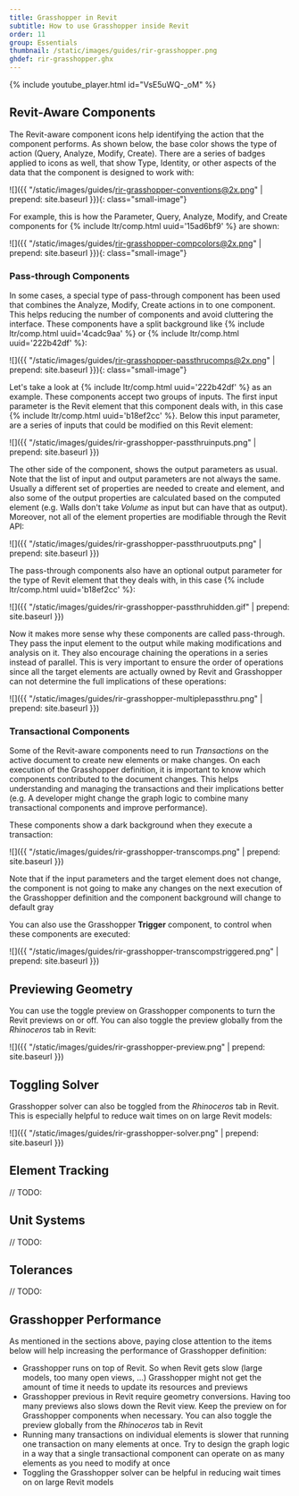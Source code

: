 ```yaml
---
title: Grasshopper in Revit
subtitle: How to use Grasshopper inside Revit
order: 11
group: Essentials
thumbnail: /static/images/guides/rir-grasshopper.png
ghdef: rir-grasshopper.ghx
---
```


{% include youtube_player.html id="VsE5uWQ-_oM" %}


## Revit-Aware Components

The Revit-aware component icons help identifying the action that the component performs. As shown below, the base color shows the type of action (Query, Analyze, Modify, Create). There are a series of badges applied to icons as well, that show Type, Identity, or other aspects of the data that the component is designed to work with:

![]({{ "/static/images/guides/rir-grasshopper-conventions@2x.png" | prepend: site.baseurl }}){: class="small-image"}

For example, this is how the Parameter, Query, Analyze, Modify, and Create components for {% include ltr/comp.html uuid='15ad6bf9' %} are shown:

![]({{ "/static/images/guides/rir-grasshopper-compcolors@2x.png" | prepend: site.baseurl }}){: class="small-image"}

### Pass-through Components

In some cases, a special type of pass-through component has been used that combines the Analyze, Modify, Create actions in to one component. This helps reducing the number of components and avoid cluttering the interface. These components have a split background like {% include ltr/comp.html uuid='4cadc9aa' %} or {% include ltr/comp.html uuid='222b42df' %}:

![]({{ "/static/images/guides/rir-grasshopper-passthrucomps@2x.png" | prepend: site.baseurl }}){: class="small-image"}

Let's take a look at {% include ltr/comp.html uuid='222b42df' %} as an example. These components accept two groups of inputs. The first input parameter is the Revit element that this component deals with, in this case {% include ltr/comp.html uuid='b18ef2cc' %}. Below this input parameter, are a series of inputs that could be modified on this Revit element:

![]({{ "/static/images/guides/rir-grasshopper-passthruinputs.png" | prepend: site.baseurl }})

The other side of the component, shows the output parameters as usual. Note that the list of input and output parameters are not always the same. Usually a different set of properties are needed to create and element, and also some of the output properties are calculated based on the computed element (e.g. Walls don't take *Volume* as input but can have that as output). Moreover, not all of the element properties are modifiable through the Revit API:

![]({{ "/static/images/guides/rir-grasshopper-passthruoutputs.png" | prepend: site.baseurl }})

The pass-through components also have an optional output parameter for the type of Revit element that they deals with, in this case {% include ltr/comp.html uuid='b18ef2cc' %}:

![]({{ "/static/images/guides/rir-grasshopper-passthruhidden.gif" | prepend: site.baseurl }})

Now it makes more sense why these components are called pass-through. They pass the input element to the output while making modifications and analysis on it. They also encourage chaining the operations in a series instead of parallel. This is very important to ensure the order of operations since all the target elements are actually owned by Revit and Grasshopper can not determine the full implications of these operations:

![]({{ "/static/images/guides/rir-grasshopper-multiplepassthru.png" | prepend: site.baseurl }})

### Transactional Components

Some of the Revit-aware components need to run *Transactions* on the active document to create new elements or make changes. On each execution of the Grasshopper definition, it is important to know which components contributed to the document changes. This helps understanding and managing the transactions and their implications better (e.g. A developer might change the graph logic to combine many transactional components and improve performance).

These components show a dark background when they execute a transaction:

![]({{ "/static/images/guides/rir-grasshopper-transcomps.png" | prepend: site.baseurl }})

Note that if the input parameters and the target element does not change, the component is not going to make any changes on the next execution of the Grasshopper definition and the component background will change to default gray

You can also use the Grasshopper **Trigger** component, to control when these components are executed:

![]({{ "/static/images/guides/rir-grasshopper-transcompstriggered.png" | prepend: site.baseurl }})

## Previewing Geometry

You can use the toggle preview on Grasshopper components to turn the Revit previews on or off. You can also toggle the preview globally from the *Rhinoceros* tab in Revit:

![]({{ "/static/images/guides/rir-grasshopper-preview.png" | prepend: site.baseurl }})

## Toggling Solver

Grasshopper solver can also be toggled from the *Rhinoceros* tab in Revit. This is especially helpful to reduce wait times on on large Revit models:

![]({{ "/static/images/guides/rir-grasshopper-solver.png" | prepend: site.baseurl }})

## Element Tracking

// TODO: 

## Unit Systems

// TODO: 

## Tolerances

// TODO: 

## Grasshopper Performance

As mentioned in the sections above, paying close attention to the items below will help increasing the performance of Grasshopper definition:

- Grasshopper runs on top of Revit. So when Revit gets slow (large models, too many open views, ...) Grasshopper might not get the amount of time it needs to update its resources and previews
- Grasshopper previous in Revit require geometry conversions. Having too many previews also slows down the Revit view. Keep the preview on for Grasshopper components when necessary. You can also toggle the preview globally from the *Rhinoceros* tab in Revit
- Running many transactions on individual elements is slower that running one transaction on many elements at once. Try to design the graph logic in a way that a single transactional component can operate on as many elements as you need to modify at once
- Toggling the Grasshopper solver can be helpful in reducing wait times on on large Revit models
  